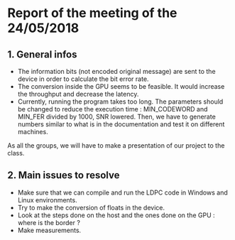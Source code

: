 # Report of the meeting of the 24/05/2018

## 1. General infos

- The information bits (not encoded original message) are sent to the device in order to calculate the bit error rate.
- The conversion inside the GPU seems to be feasible. It would increase the throughput and decrease the latency.
- Currently, running the program takes too long. The parameters should be changed to reduce the execution time : MIN_CODEWORD and MIN_FER divided by 1000, SNR lowered.
Then, we have to generate numbers similar to what is in the documentation and test it on different machines.

As all the groups, we will have to make a presentation of our project to the class.

## 2. Main issues to resolve

- Make sure that we can compile and run the LDPC code in Windows and Linux environments.
- Try to make the conversion of floats in the device.
- Look at the steps done on the host and the ones done on the GPU : where is the border ?
- Make measurements.


